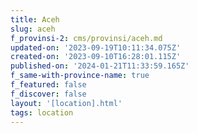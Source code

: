 ```yaml
---
title: Aceh
slug: aceh
f_provinsi-2: cms/provinsi/aceh.md
updated-on: '2023-09-19T10:11:34.075Z'
created-on: '2023-09-10T16:28:01.115Z'
published-on: '2024-01-21T11:33:59.165Z'
f_same-with-province-name: true
f_featured: false
f_discover: false
layout: '[location].html'
tags: location
---
```




